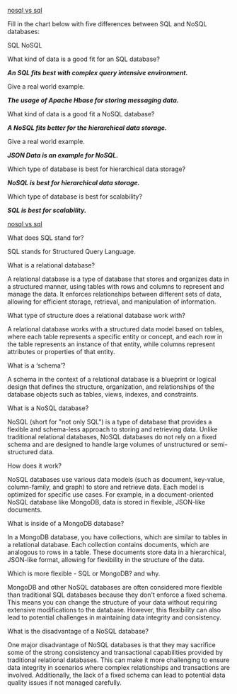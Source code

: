 [nosql vs sql](https://www.thegeekstuff.com/2014/01/sql-vs-nosql-db/?utm_source=tuicool)

Fill in the chart below with five differences between SQL and NoSQL databases:

SQL	NoSQL
 	 
 	 
 	 
 	 
What kind of data is a good fit for an SQL database?

***An SQL fits best with complex query intensive environment.***

Give a real world example.

***The usage of Apache Hbase for storing messaging data.***

What kind of data is a good fit a NoSQL database?

***A NoSQL fits better for the hierarchical data storage.***

Give a real world example.

***JSON Data is an example for NoSQL.***

Which type of database is best for hierarchical data storage?

***NoSQL is best for hierarchical data storage.***

Which type of database is best for scalability?

***SQL is best for scalability.***


[nosql vs sql](https://www.youtube.com/watch?v=ZS_kXvOeQ5Y)

What does SQL stand for?

SQL stands for Structured Query Language.

What is a relational database?

A relational database is a type of database that stores and organizes data in a structured manner, using tables with rows and columns to represent and manage the data. It enforces relationships between different sets of data, allowing for efficient storage, retrieval, and manipulation of information.

What type of structure does a relational database work with?

A relational database works with a structured data model based on tables, where each table represents a specific entity or concept, and each row in the table represents an instance of that entity, while columns represent attributes or properties of that entity.

What is a ‘schema’?

A schema in the context of a relational database is a blueprint or logical design that defines the structure, organization, and relationships of the database objects such as tables, views, indexes, and constraints.

What is a NoSQL database?

NoSQL (short for "not only SQL") is a type of database that provides a flexible and schema-less approach to storing and retrieving data. Unlike traditional relational databases, NoSQL databases do not rely on a fixed schema and are designed to handle large volumes of unstructured or semi-structured data.

How does it work?

NoSQL databases use various data models (such as document, key-value, column-family, and graph) to store and retrieve data. Each model is optimized for specific use cases. For example, in a document-oriented NoSQL database like MongoDB, data is stored in flexible, JSON-like documents.

What is inside of a MongoDB database?

In a MongoDB database, you have collections, which are similar to tables in a relational database. Each collection contains documents, which are analogous to rows in a table. These documents store data in a hierarchical, JSON-like format, allowing for flexibility in the structure of the data.

Which is more flexible - SQL or MongoDB? and why.

MongoDB and other NoSQL databases are often considered more flexible than traditional SQL databases because they don't enforce a fixed schema. This means you can change the structure of your data without requiring extensive modifications to the database. However, this flexibility can also lead to potential challenges in maintaining data integrity and consistency.

What is the disadvantage of a NoSQL database?

One major disadvantage of NoSQL databases is that they may sacrifice some of the strong consistency and transactional capabilities provided by traditional relational databases. This can make it more challenging to ensure data integrity in scenarios where complex relationships and transactions are involved. Additionally, the lack of a fixed schema can lead to potential data quality issues if not managed carefully.
